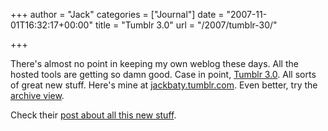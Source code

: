 +++
author = "Jack"
categories = ["Journal"]
date = "2007-11-01T16:32:17+00:00"
title = "Tumblr 3.0"
url = "/2007/tumblr-30/"

+++

There's almost no point in keeping my own weblog these days. All the hosted tools are getting so damn good. Case in point, [Tumblr 3.0][1]. All sorts of great new stuff. Here's mine at [jackbaty.tumblr.com][2]. Even better, try the [archive view][3]. 

Check their [post about all this new stuff][4].

 [1]: http://www.tumblr.com
 [2]: http://jackbaty.tumblr.com/
 [3]: http://jackbaty.tumblr.com/archive
 [4]: http://blog.davidville.com/2007/11/01/tumblr-3/